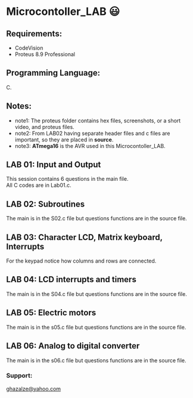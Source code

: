 # Microcontoller_LAB  :smiley:
 ## Requirements:
 - CodeVision
 - Proteus 8.9 Professional
 ## Programming Language:
 C.  
## Notes:
 - note1: The proteus folder contains hex files, screenshots, or a short video, and proteus files.  
 - note2: From LAB02 having separate header files and c files are important, so they are placed in **source**.  
 - note3: **ATmega16** is the AVR used in this Microcontoller_LAB.  
 ## LAB 01: Input and Output
This session contains 6 questions in the main file.   
All C codes are in Lab01.c. 
## LAB 02: Subroutines
The main is in the S02.c file but questions functions are in the source file. 
## LAB 03: Character LCD, Matrix keyboard, Interrupts  
For the keypad notice how columns and rows are connected.  
## LAB 04: LCD interrupts and timers   
The main is in the S04.c file but questions functions are in the source file.  
## LAB 05: Electric motors  
The main is in the s05.c file but questions functions are in the source file.  
## LAB 06: Analog to digital converter  
The main is in the s06.c file but questions functions are in the source file.  
### Support:  
ghazalze@yahoo.com
